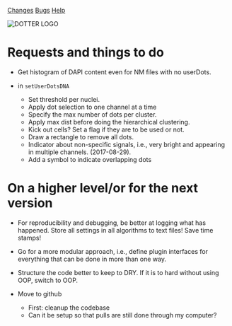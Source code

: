 <link rel="stylesheet" href="style.css">

[Changes](CHANGELOG.html)
[Bugs](BUGS.html)
[Help](HELP.html)

![DOTTER LOGO](dotter/logo_758.jpg)

# Requests and things to do

 * Get histogram of DAPI content even for NM files with no userDots.

 * in `setUserDotsDNA` 
   * Set threshold per nuclei.
   * Apply dot selection to one channel at a time
   * Specify the max number of dots per cluster.
   * Apply max dist before doing the hierarchical clustering.
   * Kick out cells? Set a flag if they are to be used or not.
   * Draw a rectangle to remove all dots.
   * Indicator about non-specific signals, i.e., very bright and
   appearing in multiple channels. (2017-08-29).
   * Add a symbol to indicate overlapping dots

# On a higher level/or for the next version

 * For reproducibility and debugging, be better at logging what has
  happened. Store all settings in all algorithms to text files! Save
time stamps!

 * Go for a more modular approach, i.e., define plugin interfaces for
  everything that can be done in more than one way.

 * Structure the code better to keep to DRY. If it is to hard without
  using OOP, switch to OOP.

 * Move to github
   * First: cleanup the codebase
   * Can it be setup so that pulls are still done through my computer?

